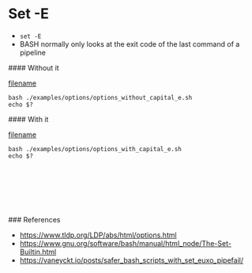 # Set -E 

- `set -E`
- BASH normally only looks at the exit code of the last command of a pipeline

#### Without it

[filename](../../examples/options/options_without_capital_e.sh ':include :type=code bash')

```
bash ./examples/options/options_without_capital_e.sh
echo $?
```

#### With it

[filename](../../examples/options/options_with_capital_e.sh ':include :type=code bash')

```
bash ./examples/options/options_with_capital_e.sh
echo $?
```

<br><br><br><br><br>

### References
- https://www.tldp.org/LDP/abs/html/options.html
- https://www.gnu.org/software/bash/manual/html_node/The-Set-Builtin.html
- https://vaneyckt.io/posts/safer_bash_scripts_with_set_euxo_pipefail/